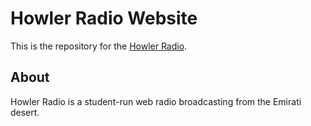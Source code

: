 # Howler Radio Website

This is the repository for the [Howler Radio](http://radio.nyuad.im).

## About

Howler Radio is a student-run web radio broadcasting from the Emirati desert.
